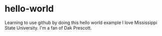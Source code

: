# hello-world
Learning to use github by doing this hello world example
I love Mississippi State University. I'm a fan of Dak Prescott. 
